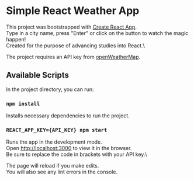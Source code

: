 # Simple React Weather App

This project was bootstrapped with [Create React App](https://github.com/facebook/create-react-app).\
Type in a city name, press "Enter" or click on the button to watch the magic happen!\
Created for the purpose of advancing studies into React.\

The project requires an API key from [openWeatherMap](https://openweathermap.org/api).

## Available Scripts

In the project directory, you can run:

### `npm install`

Installs necessary dependencies to run the project.

### `REACT_APP_KEY={API_KEY} npm start`

Runs the app in the development mode.\
Open [http://localhost:3000](http://localhost:3000) to view it in the browser.\
Be sure to replace the code in brackets with your API key.\

The page will reload if you make edits.\
You will also see any lint errors in the console.
